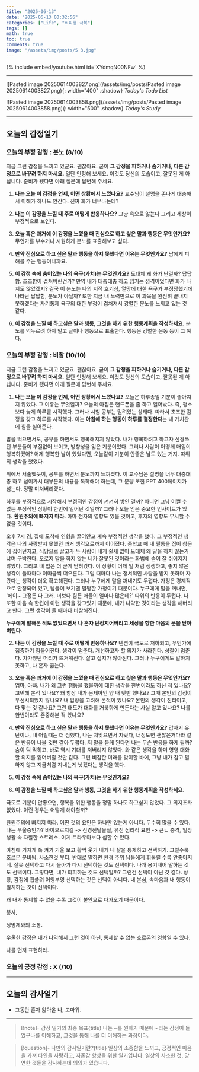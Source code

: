 ```yaml
---
title: "2025-06-13"
date: "2025-06-13 00:32:56"
categories: ["Life", "회피형 극복"]
tags: []
math: true
toc: true
comments: true
image: "/assets/img/posts/5 3.jpg"
---
```


{% include embed/youtube.html id='XYdmqN00NFw' %}



---

![Pasted image 20250614003827.png](/assets/img/posts/Pasted image 20250614003827.png){: width="400" .shadow}
_Today's Todo List_

![Pasted image 20250614003858.png](/assets/img/posts/Pasted image 20250614003858.png){: width="500" .shadow}
_Today's Study_

---
## 오늘의 감정일기

### 오늘의 부정 감정 : 분노 (8/10)

지금 그런 감정을 느끼고 있군요. 괜찮아요. 굳이 **그 감정을 피하거나 숨기거나, 다른 감정으로 바꾸려 하지 마세요.** 일단 인정해 보세요. 이것도 당신의 모습이고, 잘못된 게 아닙니다. 준비가 됐다면 아래 질문에 답변해 주세요.

1. **나는 오늘 이 감정을 언제, 어떤 상황에서 느꼈나요?**
교수님이 설명을 존나게 대충해서 이해가 하나도 안간다. 진짜 화가 너무나는데?

2. **나는 이 감정을 느낄 때 주로 어떻게 반응하나요?**
그냥 속으로 앓는다 그리고 세상이 부정적으로 보인다.

3. **오늘 혹은 과거에 이 감정을 느꼈을 때 진심으로 하고 싶은 말과 행동은 무엇인가요?**
무언가를 부수거나 시원하게 분노를 표출해보고 싶다.

4. **만약 진심으로 하고 싶은 말과 행동을 하지 못했다면 이유는 무엇인가요?**
남에게 피해를 주는 행동이니까요.

5. **이 감정 속에 숨어있는 나의 욕구(가치)는 무엇인가요?**
도대체 왜 화가 난걸까? 답답함. 초조함이 겹쳐버린건가? 만약 내가 대충대충 하고 넘기는 성격이었다면 화가 나지도 않았겠지? 결국 이 분노는 나의 지적 호기심, 열망에 대한 욕구가 부정당했기에 나타난 답답함, 분노가 아닐까? 또한 지금 내 노력만으로 이 과목을 완전히 끝내지 못하겠다는 자기통제 욕구의 대한 부정이 겹쳐져서 강렬한 분노를 느끼고 있는 것 같다.

6. **이 감정을 느낄 때 하고싶은 말과 행동, 그것을 하기 위한 행동계획을 작성하세요.**
분노를 억누르려 하지 말고 글이나 행동으로 표출한다. 행동은 강렬한 운동 등이 그 예다.

### 오늘의 부정 감정 : 비참 (10/10)

지금 그런 감정을 느끼고 있군요. 괜찮아요. 굳이 **그 감정을 피하거나 숨기거나, 다른 감정으로 바꾸려 하지 마세요.** 일단 인정해 보세요. 이것도 당신의 모습이고, 잘못된 게 아닙니다. 준비가 됐다면 아래 질문에 답변해 주세요.

1. **나는 오늘 이 감정을 언제, 어떤 상황에서 느꼈나요?**
오늘은 하루종일 기분이 좋아지지 않았다. 그 이유는 무엇일까? 오늘의 아침은 핸드폰을 좀 하고 일어났다. 즉, 평소보다 늦게 하루를 시작했다. 그러나 시험 공부는 밀려있는 상태다. 따라서 초조한 감정을 갖고 하루를 시작했다. 이는 **아침에 하는 행동이 하루를 결정한다**는 내 가치관에 힘을 실어준다.

밥을 먹으면서도, 공부를 하면서도 행복해지지 않았다. 내가 행복하려고 하고자 신경쓰던 부분들이 부질없어 보이고, 방향성을 잃은 기분이었다. 그러나 사람이 어떻게 매일이 행복하겠어? 어제 행복한 날이 있었다면, 오늘같이 기분이 안좋은 날도 있는 거지. 따위의 생각을 했었다.

위에서 서술했듯이, 공부를 하면서 분노까지 느껴졌다. 이 교수님은 설명을 너무 대충대충 하고 넘어가서 대부분의 내용을 독학해야 하는데, 그 분량 또한 PPT 400페이지가 넘는다. 정말 미쳐버리겠다.

하루를 부정적으로 시작해서 부정적인 감정이 켜켜히 쌓인 걸까? 아니면 그냥 어쩔 수 없는 부정적인 상황이 한번에 일어난 것일까? 그러나 오늘 얻은 중요한 인사이트가 있다. **환원주의에 빠지지 마라.** 아마 전자의 영향도 있을 것이고, 후자의 영향도 무시할 수 없을 것이다.

오후 7시 경, 집에 도착해 인형을 끌어안고 계속 부정적인 생각을 했다. 그 부정적인 생각은 나의 사랑받지 못했던 과거 생각으로까지 이어졌다. 중학교 때 내 필통을 집어 창문에 집어던지고, 식당으로 끌고가 두 사람이 내게 쉴새 없이 도대체 왜 말을 하지 않는거냐며 구박한다. 오로지 말을 하지 않는 네가 잘못된 것이라는 화법에 숨이 잘 쉬어지지 않았다. 그리고 내 입은 더 굳게 닫혀갔다. 이 상황이 어제 일 처럼 생생하고, 좋지 않은 생각이 들때마다 이따금씩 떠오른다. 그럴 때마다 나는 정서적인 사랑을 받지 못하며 자랐다는 생각이 더욱 확고해진다. 그러나 누구에게 말을 꺼내기도 두렵다. 가정은 경제적으로 안정되어 있고, 남들이 보기엔 멀쩡한 가정이기 때문이다. 누구에게 말을 꺼내면, '에이~ 그정돈 다 그래. 너보다 힘든 애들이 얼마나 많은데?' 따위의 반응이 두렵다. 나 또한 마음 속 한켠에 이런 생각을 갖고있기 때문에, 내가 나약한 것이라는 생각을 해버리고 만다. 그런 생각이 들 때마다 비참해진다.

**누구에게 말해본 적도 없었으면서 나 혼자 단정지어버리고 세상을 향한 마음의 문을 닫아버린다.**

2. **나는 이 감정을 느낄 때 주로 어떻게 반응하나요?**
텐션이 극도로 저하되고, 무언가에 집중하기 힘들어진다. 생각이 멈춘다. 개선하고자 할 의지가 사라진다. 성찰이 멈춘다. 차가웠던 머리가 뜨거워진다. 살고 싶지가 않아진다. 그러나 누구에게도 말하지 못하고, 나 혼자 곪는다.

3. **오늘 혹은 과거에 이 감정을 느꼈을 때 진심으로 하고 싶은 말과 행동은 무엇인가요?**
엄마, 아빠. 내가 왜 그런 행동을 했을까에 대한 생각을 한번이라도 하신 적 있나요? 고민해 본적 있나요? 왜 항상 내가 문제아인 양 내 탓만 했나요? 그때 본인의 감정이 우선시되었지 않나요? 내 입장을 고려해 본적이 있나요? 본인의 생각이 진리이고, 다 맞는 것 같나요? 그런 태도가 대화를 거북하게 만든다는 사실 알고 있나요? 나를 한번이라도 존중해본 적 있나요?

4. **만약 진심으로 하고 싶은 말과 행동을 하지 못했다면 이유는 무엇인가요?**
갑자기 유난이냐, 내 어릴때는 더 심했다, 나는 처맞으면서 자랐다, 너정도면 괜찮은거다와 같은 반응이 나올 것만 같아 두렵다. 저 말을 듣게 된다면 나는 무슨 반응을 하게 될까? 숨이 턱 막히고, 바로 역시 기대를 저버리지 않았다. 와 같은 생각을 하며 영영 대화할 의지를 잃어버릴 것만 같다. 그런 비참한 미래를 맞이할 바에, 그냥 내가 참고 말하지 않고 지금처럼 지내는게 낫겠다는 생각을 했다.

5. **이 감정 속에 숨어있는 나의 욕구(가치)는 무엇인가요?**


6. **이 감정을 느낄 때 하고싶은 말과 행동, 그것을 하기 위한 행동계획을 작성하세요.**

극도로 기분이 안좋으면, 행복을 위한 행동을 정말 하나도 하고싶지 않았다. 그 의지조차 없었다. 이런 경우는 어떻게 해야할까?

환원주의에 빠지지 마라. 어떤 것의 요인은 하나만 있는게 아니다. 무수히 많을 수 있다.
나는 우울증인가? 바이오로지컬 -> 신경전달물질, 유전
심리적 요인 -> 큰ㄴ 충격, 일상생활 속 자잘한 스트레스. 이게 트라우마보다 심할 수 있다.

아침에 기지개 쭉 켜기 거울 보고 활짝 웃기
내가 내 삶을 통제하고 선택하기. 그럴수록 호르몬 분비됨. 사소한것 부터. 반대로 말하면 환경 주위 남들에게 휘둘릴 수록 안좋아지네. 잘못 선택하고 다시 돌아가 다시 선택하는 것도 선택이다. 나개 용기내어 말하는 것도 선택이다. 그렇다면, 내가 회피하는 것도 선택일까? 그런건 선택이 아닌 것 같다. 상황, 감정에 휩쓸려 어영부영 선택하는 것은 선택이 아니다. 내 본심, 속마음과 내 행동이 일치하는 것이 선택이다.

왜 내가 통제할 수 없을 수록 그것이 불안으로 다가오기 때문이다.

봉사,

생명체와의 소통.

우울한 감정은 내가 나약해서 그런 것이 아닌, 통제할 수 없는 호르몬의 영향일 수 있다.

나를 먼저 표현하라.


### 오늘의 긍정 감정 : X (/10)

---
## 오늘의 감사일기

- 그동안 혼자 앓아온 나, 고마워.

---

> [!note]- 감정 일기의 최종 목표{title}
> 나는 ~를 원하기 때문에 ~라는 감정이 들었구나를 이해하고, 그것을 통해 나를 더 이해하는 과정이다.

> [!question]- 나만의 감사일기란?{title}
> 일상의 소중함을 느끼고, 긍정적인 마음을 가져 타인을 사랑하고, 자존감 향상을 위한 일기입니다. 일상의 사소한 것, 당연한 것들을 감사하는데 의의가 있습니다.